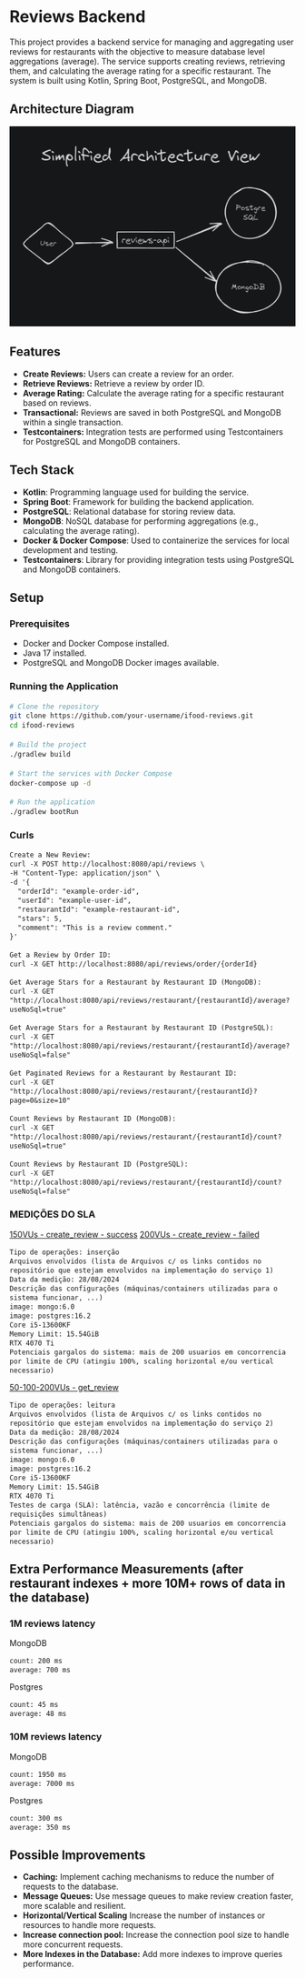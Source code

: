 # Reviews Backend

This project provides a backend service for managing and aggregating user reviews for restaurants with the objective to measure database level aggregations (average). The service supports creating reviews, retrieving them, and calculating the average rating for a specific restaurant. The system is built using Kotlin, Spring Boot, PostgreSQL, and MongoDB.

## Architecture Diagram

![Architecture Diagram](imgs/architecture.png)


## Features

- **Create Reviews:** Users can create a review for an order.
- **Retrieve Reviews:** Retrieve a review by order ID.
- **Average Rating:** Calculate the average rating for a specific restaurant based on reviews.
- **Transactional:** Reviews are saved in both PostgreSQL and MongoDB within a single transaction.
- **Testcontainers:** Integration tests are performed using Testcontainers for PostgreSQL and MongoDB containers.

## Tech Stack

- **Kotlin**: Programming language used for building the service.
- **Spring Boot**: Framework for building the backend application.
- **PostgreSQL**: Relational database for storing review data.
- **MongoDB**: NoSQL database for performing aggregations (e.g., calculating the average rating).
- **Docker & Docker Compose**: Used to containerize the services for local development and testing.
- **Testcontainers**: Library for providing integration tests using PostgreSQL and MongoDB containers.

## Setup

### Prerequisites

- Docker and Docker Compose installed.
- Java 17 installed.
- PostgreSQL and MongoDB Docker images available.

### Running the Application

```bash
# Clone the repository
git clone https://github.com/your-username/ifood-reviews.git
cd ifood-reviews

# Build the project
./gradlew build

# Start the services with Docker Compose
docker-compose up -d

# Run the application
./gradlew bootRun
```

### Curls

```text
Create a New Review:
curl -X POST http://localhost:8080/api/reviews \
-H "Content-Type: application/json" \
-d '{
  "orderId": "example-order-id",
  "userId": "example-user-id",
  "restaurantId": "example-restaurant-id",
  "stars": 5,
  "comment": "This is a review comment."
}'

Get a Review by Order ID:
curl -X GET http://localhost:8080/api/reviews/order/{orderId}

Get Average Stars for a Restaurant by Restaurant ID (MongoDB):
curl -X GET "http://localhost:8080/api/reviews/restaurant/{restaurantId}/average?useNoSql=true"

Get Average Stars for a Restaurant by Restaurant ID (PostgreSQL):
curl -X GET "http://localhost:8080/api/reviews/restaurant/{restaurantId}/average?useNoSql=false"

Get Paginated Reviews for a Restaurant by Restaurant ID:
curl -X GET "http://localhost:8080/api/reviews/restaurant/{restaurantId}?page=0&size=10"

Count Reviews by Restaurant ID (MongoDB):
curl -X GET "http://localhost:8080/api/reviews/restaurant/{restaurantId}/count?useNoSql=true"

Count Reviews by Restaurant ID (PostgreSQL):
curl -X GET "http://localhost:8080/api/reviews/restaurant/{restaurantId}/count?useNoSql=false"
```

### MEDIÇÕES DO SLA

[150VUs - create_review - success](k6/150VUs/createReview-summary-e3b0c442-98fc-1fc1-9fd3-256e9df06d05.html)
[200VUs - create_review - failed](k6/failed/createReview-200VUs-summary-e3b0c442-98fc-1fc1-9fd3-256e9df06d05.html)
```text
Tipo de operações: inserção
Arquivos envolvidos (lista de Arquivos c/ os links contidos no repositório que estejam envolvidos na implementação do serviço 1)
Data da medição: 28/08/2024
Descrição das configurações (máquinas/containers utilizadas para o sistema funcionar, ...)
image: mongo:6.0
image: postgres:16.2
Core i5-13600KF
Memory Limit: 15.54GiB
RTX 4070 Ti
Potenciais gargalos do sistema: mais de 200 usuarios em concorrencia por limite de CPU (atingiu 100%, scaling horizontal e/ou vertical necessario)
```

[50-100-200VUs - get_review](k6/200VUs/getReview-summary2-e3b0c442-98fc-1fc1-9fd3-256e9df06d05.html)
```text
Tipo de operações: leitura
Arquivos envolvidos (lista de Arquivos c/ os links contidos no repositório que estejam envolvidos na implementação do serviço 2)
Data da medição: 28/08/2024
Descrição das configurações (máquinas/containers utilizadas para o sistema funcionar, ...)
image: mongo:6.0
image: postgres:16.2
Core i5-13600KF
Memory Limit: 15.54GiB
RTX 4070 Ti
Testes de carga (SLA): latência, vazão e concorrência (limite de requisições simultâneas)
Potenciais gargalos do sistema: mais de 200 usuarios em concorrencia por limite de CPU (atingiu 100%, scaling horizontal e/ou vertical necessario)
```


## Extra Performance Measurements (after restaurant indexes + more 10M+ rows of data in the database)

### 1M reviews latency

MongoDB
```text
count: 200 ms
average: 700 ms
```

Postgres
```text
count: 45 ms
average: 48 ms
```

### 10M reviews latency

MongoDB
```text
count: 1950 ms
average: 7000 ms
```

Postgres
```text
count: 300 ms
average: 350 ms
```

## Possible Improvements

- **Caching:** Implement caching mechanisms to reduce the number of requests to the database.
- **Message Queues:** Use message queues to make review creation faster, more scalable and resilient.
- **Horizontal/Vertical Scaling** Increase the number of instances or resources to handle more requests.
- **Increase connection pool:** Increase the connection pool size to handle more concurrent requests.
- **More Indexes in the Database:** Add more indexes to improve queries performance.